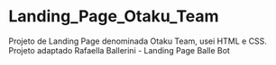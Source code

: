 # Landing_Page_Otaku_Team
Projeto de Landing Page denominada Otaku Team, usei HTML e CSS. Projeto adaptado  Rafaella Ballerini - Landing Page Balle Bot




